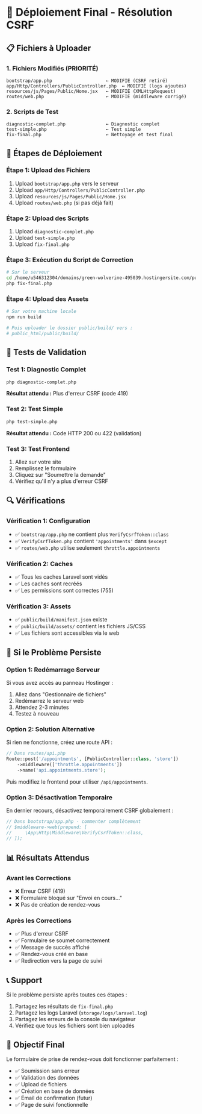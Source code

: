 # 🚀 Déploiement Final - Résolution CSRF

## 📋 Fichiers à Uploader

### 1. Fichiers Modifiés (PRIORITÉ)
```
bootstrap/app.php                    ← MODIFIÉ (CSRF retiré)
app/Http/Controllers/PublicController.php  ← MODIFIÉ (logs ajoutés)
resources/js/Pages/Public/Home.jsx   ← MODIFIÉ (XMLHttpRequest)
routes/web.php                       ← MODIFIÉ (middleware corrigé)
```

### 2. Scripts de Test
```
diagnostic-complet.php               ← Diagnostic complet
test-simple.php                      ← Test simple
fix-final.php                        ← Nettoyage et test final
```

## 🔧 Étapes de Déploiement

### Étape 1: Upload des Fichiers
1. Upload `bootstrap/app.php` vers le serveur
2. Upload `app/Http/Controllers/PublicController.php`
3. Upload `resources/js/Pages/Public/Home.jsx`
4. Upload `routes/web.php` (si pas déjà fait)

### Étape 2: Upload des Scripts
1. Upload `diagnostic-complet.php`
2. Upload `test-simple.php`
3. Upload `fix-final.php`

### Étape 3: Exécution du Script de Correction
```bash
# Sur le serveur
cd /home/u546312304/domains/green-wolverine-495039.hostingersite.com/public_html/
php fix-final.php
```

### Étape 4: Upload des Assets
```bash
# Sur votre machine locale
npm run build

# Puis uploader le dossier public/build/ vers :
# public_html/public/build/
```

## 🧪 Tests de Validation

### Test 1: Diagnostic Complet
```bash
php diagnostic-complet.php
```
**Résultat attendu :** Plus d'erreur CSRF (code 419)

### Test 2: Test Simple
```bash
php test-simple.php
```
**Résultat attendu :** Code HTTP 200 ou 422 (validation)

### Test 3: Test Frontend
1. Allez sur votre site
2. Remplissez le formulaire
3. Cliquez sur "Soumettre la demande"
4. Vérifiez qu'il n'y a plus d'erreur CSRF

## 🔍 Vérifications

### Vérification 1: Configuration
- ✅ `bootstrap/app.php` ne contient plus `VerifyCsrfToken::class`
- ✅ `VerifyCsrfToken.php` contient `'appointments'` dans `$except`
- ✅ `routes/web.php` utilise seulement `throttle.appointments`

### Vérification 2: Caches
- ✅ Tous les caches Laravel sont vidés
- ✅ Les caches sont recréés
- ✅ Les permissions sont correctes (755)

### Vérification 3: Assets
- ✅ `public/build/manifest.json` existe
- ✅ `public/build/assets/` contient les fichiers JS/CSS
- ✅ Les fichiers sont accessibles via le web

## 🚨 Si le Problème Persiste

### Option 1: Redémarrage Serveur
Si vous avez accès au panneau Hostinger :
1. Allez dans "Gestionnaire de fichiers"
2. Redémarrez le serveur web
3. Attendez 2-3 minutes
4. Testez à nouveau

### Option 2: Solution Alternative
Si rien ne fonctionne, créez une route API :
```php
// Dans routes/api.php
Route::post('/appointments', [PublicController::class, 'store'])
    ->middleware(['throttle.appointments'])
    ->name('api.appointments.store');
```

Puis modifiez le frontend pour utiliser `/api/appointments`.

### Option 3: Désactivation Temporaire
En dernier recours, désactivez temporairement CSRF globalement :
```php
// Dans bootstrap/app.php - commenter complètement
// $middleware->web(prepend: [
//     \App\Http\Middleware\VerifyCsrfToken::class,
// ]);
```

## 📊 Résultats Attendus

### Avant les Corrections
- ❌ Erreur CSRF (419)
- ❌ Formulaire bloqué sur "Envoi en cours..."
- ❌ Pas de création de rendez-vous

### Après les Corrections
- ✅ Plus d'erreur CSRF
- ✅ Formulaire se soumet correctement
- ✅ Message de succès affiché
- ✅ Rendez-vous créé en base
- ✅ Redirection vers la page de suivi

## 📞 Support

Si le problème persiste après toutes ces étapes :
1. Partagez les résultats de `fix-final.php`
2. Partagez les logs Laravel (`storage/logs/laravel.log`)
3. Partagez les erreurs de la console du navigateur
4. Vérifiez que tous les fichiers sont bien uploadés

## 🎯 Objectif Final

Le formulaire de prise de rendez-vous doit fonctionner parfaitement :
- ✅ Soumission sans erreur
- ✅ Validation des données
- ✅ Upload de fichiers
- ✅ Création en base de données
- ✅ Email de confirmation (futur)
- ✅ Page de suivi fonctionnelle 